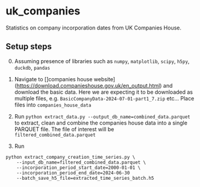 # uk_companies

Statistics on company incorporation dates from UK Companies House. 

## Setup steps

0. Assuming presence of libraries such as `numpy`, `matplotlib`, `scipy`, `h5py`, `duckdb`, `pandas`

1. Navigate to []companies house website](https://download.companieshouse.gov.uk/en_output.html) and download the basic data. Here we are expecting it to be downloaded as multiple files, e.g. `BasicCompanyData-2024-07-01-part1_7.zip` etc... Place files into `companies_house_data`

2. Run `python extract_data.py --output_db_name=combined_data.parquet` to extract, clean and combine the companies house data into a single PARQUET file. The file of interest will be `filtered_combined_data.parquet`

3. Run 
```
python extract_company_creation_time_series.py \
    --input_db_name=filtered_combined_data.parquet \
    --incorporation_period_start_date=2000-01-01 \
    --incorporation_period_end_date=2024-06-30
    --batch_save_h5_file=extracted_time_series_batch.h5
```
